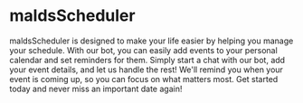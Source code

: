 # maldsScheduler

maldsScheduler is designed to make your life easier by helping you manage your schedule. With our bot, you can easily add events to your personal calendar and set reminders for them. Simply start a chat with our bot, add your event details, and let us handle the rest! We'll remind you when your event is coming up, so you can focus on what matters most. Get started today and never miss an important date again!
